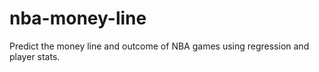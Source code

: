# nba-money-line

Predict the money line and outcome of NBA games using regression and player stats.

